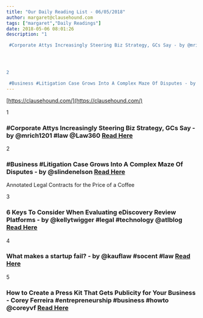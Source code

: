 ```yaml
---
title: "Our Daily Reading List - 06/05/2018"
author: margaret@clausehound.com
tags: ["margaret","Daily Readings"]
date: 2018-05-06 08:01:26
description: "1

 #Corporate Attys Increasingly Steering Biz Strategy, GCs Say - by @mrich1201 #law @Law360 Read Here

 


2

 #Business #Litigation Case Grows Into A Complex Maze Of Disputes - by @slindenelson..."
---
```


[https://clausehound.com/](https://clausehound.com/)

1

###  #Corporate Attys Increasingly Steering Biz Strategy, GCs Say - by @mrich1201 #law @Law360 [Read Here](https://www.law360.com/corporate/articles/1037286/corporate-attys-increasingly-steering-biz-strategy-gcs-say)

 

2

###  #Business #Litigation Case Grows Into A Complex Maze Of Disputes - by @slindenelson  [Read Here](https://www.slindenelson.com/blog/2018/04/business-litigation-case-grows-into-a-complex-maze-of-disputes.shtml)

Annotated Legal Contracts
for the Price of a Coffee

3

###  6 Keys To Consider When Evaluating eDiscovery Review Platforms - by @kellytwigger #legal #technology @atlblog [Read Here](https://abovethelaw.com/2018/04/6-keys-to-consider-when-evaluating-ediscovery-review-platforms/)

 

4

###  What makes a startup fail? - by @kauflaw #socent #law [Read Here](https://www.kauflaw.net/blog/2018/04/what-makes-a-startup-fail.shtml)

 

5

###  How to Create a Press Kit That Gets Publicity for Your Business - Corey Ferreira #entrepreneurship #business #howto @coreyvf [Read Here](https://www.shopify.ca/blog/44447941-how-to-create-a-press-kit-that-gets-publicity-for-your-business)

 